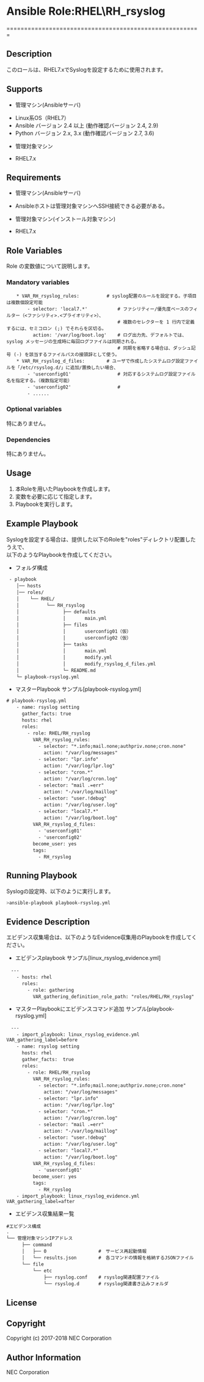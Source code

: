 # Ansible Role:RHEL\RH\_rsyslog
=======================================================

## Description
このロールは、RHEL7.xでSyslogを設定するために使用されます。

## Supports
- 管理マシン(Ansibleサーバ)
 * Linux系OS（RHEL7）
 * Ansible バージョン 2.4 以上 (動作確認バージョン 2.4, 2.9)
 * Python バージョン 2.x, 3.x  (動作確認バージョン 2.7, 3.6)
- 管理対象マシン
 * RHEL7.x

## Requirements
- 管理マシン(Ansibleサーバ)
 * Ansibleホストは管理対象マシンへSSH接続できる必要がある。
- 管理対象マシン(インストール対象マシン)
 * RHEL7.x

## Role Variables
Role の変数値について説明します。

### Mandatory variables
~~~
　  * VAR_RH_rsyslog_rules:          # syslog配置のルールを設定する。子項目は複数個設定可能
　      - selector: 'local7.*'           # ファシリティー/優先度ベースのフィルター（<ファシリティ>.<プライオリティ>）、
　                                       # 複数のセレクターを 1 行内で定義するには、セミコロン (;) でそれらを区切る。
　        action: '/var/log/boot.log'    # ログ出力先、デフォルトでは、syslog メッセージの生成時に毎回ログファイルは同期される。
　                                       # 同期を省略する場合は、ダッシュ記号 (-) を該当するファイルパスの接頭辞として使う。 
　  * VAR_RH_rsyslog_d_files:        # ユーザで作成したシステムログ設定ファイルを「/etc/rsyslog.d/」に追加/置換したい場合、
　      - 'userconfig01'                 # 対応するシステムログ設定ファイル名を指定する。（複数指定可能）
　      - 'userconfig02'                 # 
　      - ......
~~~

### Optional variables  

特にありません。

### Dependencies  

特にありません。

## Usage  

1. 本Roleを用いたPlaybookを作成します。
2. 変数を必要に応じて指定します。
3. Playbookを実行します。

## Example Playbook

Syslogを設定する場合は、提供した以下のRoleを"roles"ディレクトリ配置したうえで、  
以下のようなPlaybookを作成してください。 

- フォルダ構成  
~~~
 - playbook
　  │── hosts
　  │── roles/
　  │    └── RHEL/
　  │          └── RH_rsyslog
　  │                ├── defaults
　  │                │       main.yml
　  │                ├── files
　  │                │       userconfig01（仮）
　  │                │       userconfig02（仮）
　  │                ├── tasks
　  │                │       main.yml
　  │                │       modify.yml
　  │                │       modify_rsyslog_d_files.yml
　  │                └─ README.md
　  └─ playbook-rsyslog.yml
~~~

- マスターPlaybook サンプル[playbook-rsyslog.yml]
~~~
# playbook-rsyslog.yml
　  - name: rsyslog setting
　    gather_facts: true
　    hosts: rhel
　    roles:
　      - role: RHEL/RH_rsyslog
　        VAR_RH_rsyslog_rules:
　          - selector: "*.info;mail.none;authpriv.none;cron.none"
　            action: "/var/log/messages"
　          - selector: "lpr.info"
　            action: "/var/log/lpr.log"
　          - selector: "cron.*"
　            action: "/var/log/cron.log"
　          - selector: "mail .=err"
　            action: "-/var/log/maillog"
　          - selector: "user.!debug"
　            action: "/var/log/user.log"
　          - selector: "local7.*"
　            action: "/var/log/boot.log"
　        VAR_RH_rsyslog_d_files:
　          - 'userconfig01'
　          - 'userconfig02'
　        become_user: yes
　        tags:
　          - RH_rsyslog
~~~

## Running Playbook

Syslogの設定時、以下のように実行します。

~~~sh
>ansible-playbook playbook-rsyslog.yml
~~~

## Evidence Description

エビデンス収集場合は、以下のようなEvidence収集用のPlaybookを作成してください。  

- エビデンスplaybook サンプル[linux\_rsyslog\_evidence.yml]
~~~
　---
　  - hosts: rhel
　    roles:
　      - role: gathering
　        VAR_gathering_definition_role_path: "roles/RHEL/RH_rsyslog"
~~~

- マスターPlaybookにエビデンスコマンド追加 サンプル[playbook-rsyslog.yml]
~~~
　---
　  - import_playbook: linux_rsyslog_evidence.yml VAR_gathering_label=before
　  - name: rsyslog setting
　    hosts: rhel
　    gather_facts:  true
　    roles:
　      - role: RHEL/RH_rsyslog
　        VAR_RH_rsyslog_rules:
　          - selector: "*.info;mail.none;authpriv.none;cron.none"
　            action: "/var/log/messages"
　          - selector: "lpr.info"
　            action: "/var/log/lpr.log"
　          - selector: "cron.*"
　            action: "/var/log/cron.log"
　          - selector: "mail .=err"
　            action: "-/var/log/maillog"
　          - selector: "user.!debug"
　            action: "/var/log/user.log"
　          - selector: "local7.*"
　            action: "/var/log/boot.log"
　        VAR_RH_rsyslog_d_files:
　          - 'userconfig01'
　        become_user: yes
　        tags:
　          - RH_rsyslog
　  - import_playbook: linux_rsyslog_evidence.yml VAR_gathering_label=after
~~~

- エビデンス収集結果一覧
~~~
#エビデンス構成
.
└── 管理対象マシンIPアドレス
　    ├── command
　    │   ├── 0                   #　サービス再起動情報
　    │   └── results.json        #　各コマンドの情報を格納するJSONファイル
　    └── file
　        └── etc
　            ├── rsyslog.conf    # rsyslog関連配置ファイル
　            └── rsyslog.d       # rsyslog関連書き込みフォルダ
~~~

## License

## Copyright

Copyright (c) 2017-2018 NEC Corporation

## Author Information

NEC Corporation
